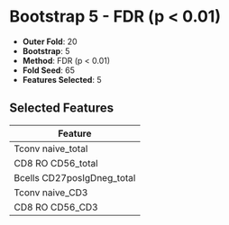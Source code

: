 # Bootstrap 5 - FDR (p < 0.01)

- **Outer Fold**: 20
- **Bootstrap**: 5
- **Method**: FDR (p < 0.01)
- **Fold Seed**: 65
- **Features Selected**: 5

## Selected Features

| Feature |
|---------|
| Tconv naive_total |
| CD8 RO CD56_total |
| Bcells CD27posIgDneg_total |
| Tconv naive_CD3 |
| CD8 RO CD56_CD3 |
